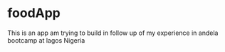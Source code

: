 # foodApp
This is an app am trying to build in follow up of my experience in andela bootcamp at lagos Nigeria
